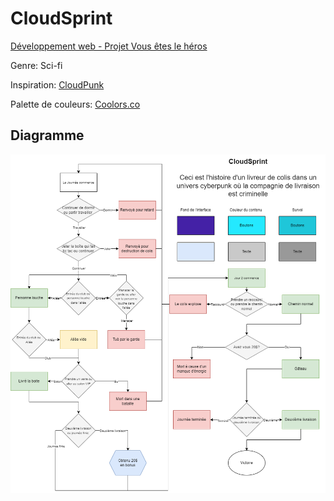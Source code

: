 # CloudSprint

[Développement web - Projet Vous êtes le héros](https://smnarnold.com/projets/vous-etes-le-heros)

Genre: Sci-fi

Inspiration: [CloudPunk](https://store.steampowered.com/app/746850/Cloudpunk/)

Palette de couleurs: [Coolors.co](https://coolors.co/palette/ffbe0b-fb5607-ff006e-8338ec-3a86ff)

## Diagramme

<img src="Assets/guay_justin_Synopsis.png" style="width:800px;"></img>
